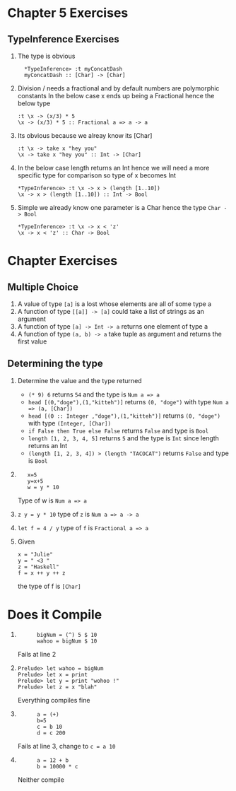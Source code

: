 # Chapter 5 Exercises

## TypeInference Exercises

1. The type is obvious

    ```
      *TypeInference> :t myConcatDash
      myConcatDash :: [Char] -> [Char]
    ```

2. Division / needs a fractional and by default numbers are polymorphic constants
In the below case x ends up being a Fractional hence the below type

      ```
      :t \x -> (x/3) * 5
      \x -> (x/3) * 5 :: Fractional a => a -> a
      ```
  
3. Its obvious because we alreay know its [Char]

      ```
      :t \x -> take x "hey you"
      \x -> take x "hey you" :: Int -> [Char]
      ```

4. In the below case length returns an Int hence we will need a more specific type for comparison so type of x becomes Int

      ```
      *TypeInference> :t \x -> x > (length [1..10])
      \x -> x > (length [1..10]) :: Int -> Bool
      ```
  
5. Simple we already know one parameter is a Char hence the type `Char -> Bool`
  
      ```
      *TypeInference> :t \x -> x < 'z'
      \x -> x < 'z' :: Char -> Bool
      ```
      
# Chapter Exercises

## Multiple Choice

1. A value of type `[a]` is a lost whose elements are all of some type a
2. A function of type `[[a]] -> [a]` could take a list of strings as an argument
3. A function of type `[a] -> Int -> a` returns one element of type a
4. A function of type `(a, b) -> a` take tuple as argument and returns the first value

## Determining the type

1. Determine the value and the type returned
    * `(* 9) 6` returns `54` and the type is `Num a => a`
    * `head [(0,"doge"),(1,"kitteh")]` returns `(0, "doge")` with type `Num a => (a, [Char])`
    * `head [(0 :: Integer ,"doge"),(1,"kitteh")]` returns `(0, "doge")` with type `(Integer, [Char])`
    * `if False then True else False` returns `False` and type is `Bool`
    * `length [1, 2, 3, 4, 5]` returns `5` and the type is `Int` since length returns an Int
    * `(length [1, 2, 3, 4]) > (length "TACOCAT")` returns `False` and type is `Bool`

2. ```
      x=5 
      y=x+5
      w = y * 10
   ```
   Type of w is `Num a => a`   

3. `z y = y * 10` type of `z` is `Num a => a -> a`   
4. `let f = 4 / y` type of `f` is `Fractional a => a`
5. Given
      ```
      x = "Julie"
      y = " <3 "
      z = "Haskell"
      f = x ++ y ++ z
      ```
      the type of f is `[Char]`


# Does it Compile

1. 
      ```
            bigNum = (^) 5 $ 10
            wahoo = bigNum $ 10      
      ```   
      Fails at line 2

2. 
      ```
      Prelude> let wahoo = bigNum
      Prelude> let x = print
      Prelude> let y = print "wohoo !"
      Prelude> let z = x "blah"
      ```
      Everything compiles fine

3.  
      ```
            a = (+) 
            b=5
            c = b 10
            d = c 200      
      ```  
      Fails at line 3, change to `c = a 10`  

4. 
      ```
            a = 12 + b
            b = 10000 * c
      ```
      Neither compile   

